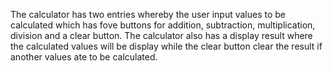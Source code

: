The calculator has two entries whereby the user input values to be calculated which has fove buttons for addition, subtraction, multiplication, division and a clear button. The calculator also has a display result where the calculated values will be display while the clear button clear the result if another values ate to be calculated.   
